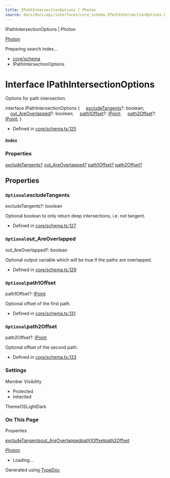 ```yaml
---
title: IPathIntersectionOptions | Photon
source: docs/docs/api/interfaces/core_schema.IPathIntersectionOptions.html
---
```


IPathIntersectionOptions | Photon

[Photon](../index.html)




Preparing search index...

* [core/schema](../modules/core_schema.html)
* IPathIntersectionOptions

# Interface IPathIntersectionOptions

Options for path intersection.

interface IPathIntersectionOptions {
    [excludeTangents](#excludetangents)?: boolean;
    [out\_AreOverlapped](#out_areoverlapped)?: boolean;
    [path1Offset](#path1offset)?: [IPoint](core_schema.IPoint.html);
    [path2Offset](#path2offset)?: [IPoint](core_schema.IPoint.html);
}

* Defined in [core/schema.ts:125](https://github.com/mwhite454/photon/blob/main/packages/photon/src/core/schema.ts#L125)

##### Index

### Properties

[excludeTangents?](#excludetangents)
[out\_AreOverlapped?](#out_areoverlapped)
[path1Offset?](#path1offset)
[path2Offset?](#path2offset)

## Properties

### `Optional`excludeTangents

excludeTangents?: boolean

Optional boolean to only return deep intersections, i.e. not tangent.

* Defined in [core/schema.ts:127](https://github.com/mwhite454/photon/blob/main/packages/photon/src/core/schema.ts#L127)

### `Optional`out\_AreOverlapped

out\_AreOverlapped?: boolean

Optional output variable which will be true if the paths are overlapped.

* Defined in [core/schema.ts:129](https://github.com/mwhite454/photon/blob/main/packages/photon/src/core/schema.ts#L129)

### `Optional`path1Offset

path1Offset?: [IPoint](core_schema.IPoint.html)

Optional offset of the first path.

* Defined in [core/schema.ts:131](https://github.com/mwhite454/photon/blob/main/packages/photon/src/core/schema.ts#L131)

### `Optional`path2Offset

path2Offset?: [IPoint](core_schema.IPoint.html)

Optional offset of the second path.

* Defined in [core/schema.ts:133](https://github.com/mwhite454/photon/blob/main/packages/photon/src/core/schema.ts#L133)

### Settings

Member Visibility

* Protected
* Inherited

ThemeOSLightDark

### On This Page

Properties

[excludeTangents](#excludetangents)[out\_AreOverlapped](#out_areoverlapped)[path1Offset](#path1offset)[path2Offset](#path2offset)

[Photon](../index.html)

* Loading...

Generated using [TypeDoc](https://typedoc.org/)
